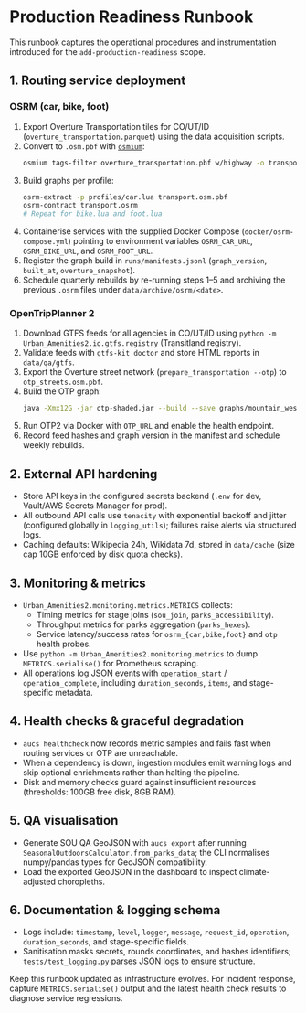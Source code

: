 # Production Readiness Runbook

This runbook captures the operational procedures and instrumentation introduced for the `add-production-readiness` scope.

## 1. Routing service deployment

### OSRM (car, bike, foot)
1. Export Overture Transportation tiles for CO/UT/ID (`overture_transportation.parquet`) using the data acquisition scripts.
2. Convert to `.osm.pbf` with [`osmium`](https://osmcode.org/osmium-tool/):
   ```bash
   osmium tags-filter overture_transportation.pbf w/highway -o transport.osm.pbf
   ```
3. Build graphs per profile:
   ```bash
   osrm-extract -p profiles/car.lua transport.osm.pbf
   osrm-contract transport.osrm
   # Repeat for bike.lua and foot.lua
   ```
4. Containerise services with the supplied Docker Compose (`docker/osrm-compose.yml`) pointing to environment variables `OSRM_CAR_URL`, `OSRM_BIKE_URL`, and `OSRM_FOOT_URL`.
5. Register the graph build in `runs/manifests.jsonl` (`graph_version`, `built_at`, `overture_snapshot`).
6. Schedule quarterly rebuilds by re-running steps 1–5 and archiving the previous `.osrm` files under `data/archive/osrm/<date>`.

### OpenTripPlanner 2
1. Download GTFS feeds for all agencies in CO/UT/ID using `python -m Urban_Amenities2.io.gtfs.registry` (Transitland registry).
2. Validate feeds with `gtfs-kit doctor` and store HTML reports in `data/qa/gtfs`.
3. Export the Overture street network (`prepare_transportation --otp`) to `otp_streets.osm.pbf`.
4. Build the OTP graph:
   ```bash
   java -Xmx12G -jar otp-shaded.jar --build --save graphs/mountain_west
   ```
5. Run OTP2 via Docker with `OTP_URL` and enable the health endpoint.
6. Record feed hashes and graph version in the manifest and schedule weekly rebuilds.

## 2. External API hardening

* Store API keys in the configured secrets backend (`.env` for dev, Vault/AWS Secrets Manager for prod).
* All outbound API calls use `tenacity` with exponential backoff and jitter (configured globally in `logging_utils`); failures raise alerts via structured logs.
* Caching defaults: Wikipedia 24h, Wikidata 7d, stored in `data/cache` (size cap 10GB enforced by disk quota checks).

## 3. Monitoring & metrics

* `Urban_Amenities2.monitoring.metrics.METRICS` collects:
  * Timing metrics for stage joins (`sou_join`, `parks_accessibility`).
  * Throughput metrics for parks aggregation (`parks_hexes`).
  * Service latency/success rates for `osrm_{car,bike,foot}` and `otp` health probes.
* Use `python -m Urban_Amenities2.monitoring.metrics` to dump `METRICS.serialise()` for Prometheus scraping.
* All operations log JSON events with `operation_start` / `operation_complete`, including `duration_seconds`, `items`, and stage-specific metadata.

## 4. Health checks & graceful degradation

* `aucs healthcheck` now records metric samples and fails fast when routing services or OTP are unreachable.
* When a dependency is down, ingestion modules emit warning logs and skip optional enrichments rather than halting the pipeline.
* Disk and memory checks guard against insufficient resources (thresholds: 100GB free disk, 8GB RAM).

## 5. QA visualisation

* Generate SOU QA GeoJSON with `aucs export` after running `SeasonalOutdoorsCalculator.from_parks_data`; the CLI normalises numpy/pandas types for GeoJSON compatibility.
* Load the exported GeoJSON in the dashboard to inspect climate-adjusted choropleths.

## 6. Documentation & logging schema

* Logs include: `timestamp`, `level`, `logger`, `message`, `request_id`, `operation`, `duration_seconds`, and stage-specific fields.
* Sanitisation masks secrets, rounds coordinates, and hashes identifiers; `tests/test_logging.py` parses JSON logs to ensure structure.

Keep this runbook updated as infrastructure evolves. For incident response, capture `METRICS.serialise()` output and the latest health check results to diagnose service regressions.
